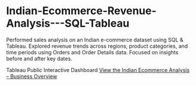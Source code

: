 # Indian-Ecommerce-Revenue-Analysis---SQL-Tableau
Performed sales analysis on an Indian e-commerce dataset using SQL &amp; Tableau. Explored revenue trends across regions, product categories, and time periods using Orders and Order Details data. Focused on insights before and after key dates.

Tableau Public Interactive Dashboard [View the Indian Ecommerce Analysis – Business Overview](https://public.tableau.com/app/profile/chung.tim.ho7055/viz/IndianEcommerceAnalysis/BusinessOverview?publish=yes)
